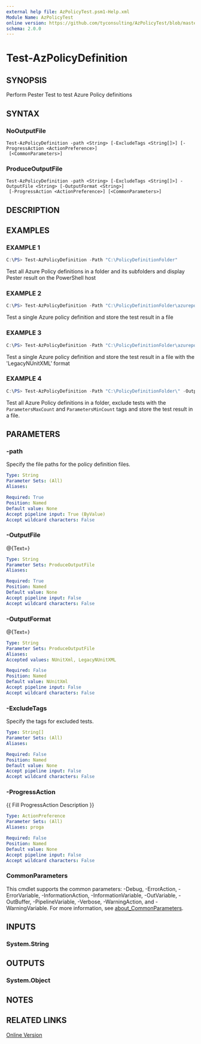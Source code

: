 ```yaml
---
external help file: AzPolicyTest.psm1-Help.xml
Module Name: AzPolicyTest
online version: https://github.com/tyconsulting/AzPolicyTest/blob/master/help/Test-AzPolicyDefinition.md
schema: 2.0.0
---
```


# Test-AzPolicyDefinition

## SYNOPSIS
Perform Pester Test to test Azure Policy definitions

## SYNTAX

### NoOutputFile
```
Test-AzPolicyDefinition -path <String> [-ExcludeTags <String[]>] [-ProgressAction <ActionPreference>]
 [<CommonParameters>]
```

### ProduceOutputFile
```
Test-AzPolicyDefinition -path <String> [-ExcludeTags <String[]>] -OutputFile <String> [-OutputFormat <String>]
 [-ProgressAction <ActionPreference>] [<CommonParameters>]
```

## DESCRIPTION

## EXAMPLES

### EXAMPLE 1

```powershell
C:\PS> Test-AzPolicyDefinition -Path "C:\PolicyDefinitionFolder"
```

Test all Azure Policy definitions in a folder and its subfolders and display Pester result on the PowerShell host

### EXAMPLE 2

```powershell
C:\PS> Test-AzPolicyDefinition -Path "C:\PolicyDefinitionFolder\azurepolicy.json" -OutputFile "C:\Temp\MyTestResult.xml"
```

Test a single Azure policy definition and store the test result in a file

### EXAMPLE 3

```powershell
C:\PS> Test-AzPolicyDefinition -Path "C:\PolicyDefinitionFolder\azurepolicy.json" -OutputFile "C:\Temp\MyTestResult.xml" -OutputFormat 'LegacyNUnitXML'
```

Test a single Azure policy definition and store the test result in a file with
            the 'LegacyNUnitXML' format

### EXAMPLE 4

```powershell
C:\PS> Test-AzPolicyDefinition -Path "C:\PolicyDefinitionFolder\" -OutputFile "C:\Temp\MyTestResult.xml" -ExcludeTags 'ParametersMaxCount', 'ParametersMinCount'
```

Test all Azure Policy definitions in a folder, exclude tests with the `ParametersMaxCount` and `ParametersMinCount` tags and store the test result in a file.
## PARAMETERS

### -path
Specify the file paths for the policy definition files.

```yaml
Type: String
Parameter Sets: (All)
Aliases:

Required: True
Position: Named
Default value: None
Accept pipeline input: True (ByValue)
Accept wildcard characters: False
```

### -OutputFile
@{Text=}

```yaml
Type: String
Parameter Sets: ProduceOutputFile
Aliases:

Required: True
Position: Named
Default value: None
Accept pipeline input: False
Accept wildcard characters: False
```

### -OutputFormat
@{Text=}

```yaml
Type: String
Parameter Sets: ProduceOutputFile
Aliases:
Accepted values: NUnitXml, LegacyNUnitXML

Required: False
Position: Named
Default value: NUnitXml
Accept pipeline input: False
Accept wildcard characters: False
```

### -ExcludeTags
Specify the tags for excluded tests.

```yaml
Type: String[]
Parameter Sets: (All)
Aliases:

Required: False
Position: Named
Default value: None
Accept pipeline input: False
Accept wildcard characters: False
```

### -ProgressAction
{{ Fill ProgressAction Description }}

```yaml
Type: ActionPreference
Parameter Sets: (All)
Aliases: proga

Required: False
Position: Named
Default value: None
Accept pipeline input: False
Accept wildcard characters: False
```

### CommonParameters
This cmdlet supports the common parameters: -Debug, -ErrorAction, -ErrorVariable, -InformationAction, -InformationVariable, -OutVariable, -OutBuffer, -PipelineVariable, -Verbose, -WarningAction, and -WarningVariable. For more information, see [about_CommonParameters](http://go.microsoft.com/fwlink/?LinkID=113216).

## INPUTS

### System.String
## OUTPUTS

### System.Object
## NOTES

## RELATED LINKS

[Online Version](https://github.com/tyconsulting/AzPolicyTest/blob/master/help/Test-AzPolicyDefinition.md)

